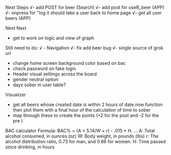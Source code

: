 

Next Steps
√- add POST for beer (Search) 
√- add post for useR_beer (APP) 
√- onpress for "log it should take a user back to home page
√- get all user beers (APP)

Next Next
- get to work on logic and view of graph

Still need to do:
√ - Navigation 
√- fix add beer bug 
√- single source of grok url
- change home screen background color based on bac
- check password on fake login
- Header visual settings across the board
- gender neutral option
- days sober in user table?

Visualizer 
- get all beers whose created date is within 2 hours of date.now function then plot them with a final hour of the calculation of time to sober
- map through these to create the points (+2 for the post and -2 for the pre )

BAC calculator Formula: BAC% = (A × 5.14/W × r) - .015 × H. ...
A: Total alcohol consumed, in ounces (oz)
W: Body weight, in pounds (lbs)
r: The alcohol distribution ratio, 0.73 for man, and 0.66 for women.
H: Time passed since drinking, in hours
